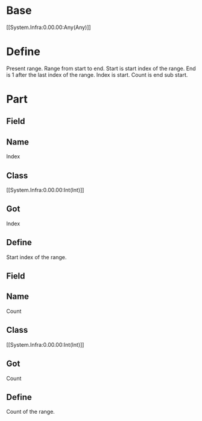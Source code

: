 # Base
[[System.Infra:0.00.00:Any(Any)]]
# Define
Present range. Range from start to end.
Start is start index of the range.
End is 1 after the last index of the range.
Index is start. Count is end sub start.
# Part
## Field
## Name
Index
## Class
[[System.Infra:0.00.00:Int(Int)]]
## Got
Index
## Define
Start index of the range.
## Field
## Name
Count
## Class
[[System.Infra:0.00.00:Int(Int)]]
## Got
Count
## Define
Count of the range.